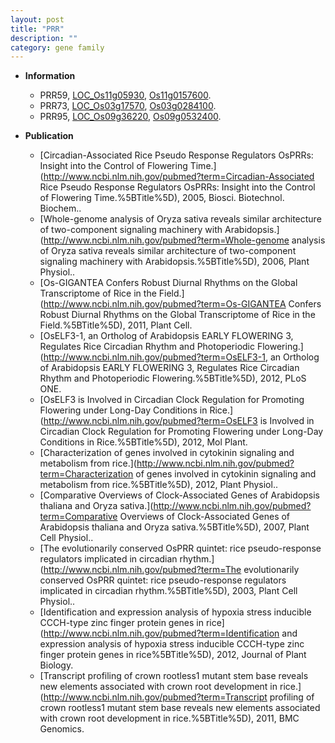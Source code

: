 ```yaml
---
layout: post
title: "PRR"
description: ""
category: gene family
---
```


* **Information**  
    + PRR59, [LOC_Os11g05930](http://rice.uga.edu/cgi-bin/ORF_infopage.cgi?orf=LOC_Os11g05930), [Os11g0157600](https://rapdb.dna.affrc.go.jp/locus/?name=Os11g0157600).
    + PRR73, [LOC_Os03g17570](http://rice.uga.edu/cgi-bin/ORF_infopage.cgi?orf=LOC_Os03g17570), [Os03g0284100](https://rapdb.dna.affrc.go.jp/locus/?name=Os03g0284100).
    + PRR95, [LOC_Os09g36220](http://rice.uga.edu/cgi-bin/ORF_infopage.cgi?orf=LOC_Os09g36220), [Os09g0532400](https://rapdb.dna.affrc.go.jp/locus/?name=Os09g0532400).

* **Publication**  
    + [Circadian-Associated Rice Pseudo Response Regulators OsPRRs: Insight into the Control of Flowering Time.](http://www.ncbi.nlm.nih.gov/pubmed?term=Circadian-Associated Rice Pseudo Response Regulators OsPRRs: Insight into the Control of Flowering Time.%5BTitle%5D), 2005, Biosci. Biotechnol. Biochem..
    + [Whole-genome analysis of Oryza sativa reveals similar architecture of two-component signaling machinery with Arabidopsis.](http://www.ncbi.nlm.nih.gov/pubmed?term=Whole-genome analysis of Oryza sativa reveals similar architecture of two-component signaling machinery with Arabidopsis.%5BTitle%5D), 2006, Plant Physiol..
    + [Os-GIGANTEA Confers Robust Diurnal Rhythms on the Global Transcriptome of Rice in the Field.](http://www.ncbi.nlm.nih.gov/pubmed?term=Os-GIGANTEA Confers Robust Diurnal Rhythms on the Global Transcriptome of Rice in the Field.%5BTitle%5D), 2011, Plant Cell.
    + [OsELF3-1, an Ortholog of Arabidopsis EARLY FLOWERING 3, Regulates Rice Circadian Rhythm and Photoperiodic Flowering.](http://www.ncbi.nlm.nih.gov/pubmed?term=OsELF3-1, an Ortholog of Arabidopsis EARLY FLOWERING 3, Regulates Rice Circadian Rhythm and Photoperiodic Flowering.%5BTitle%5D), 2012, PLoS ONE.
    + [OsELF3 is Involved in Circadian Clock Regulation for Promoting Flowering under Long-Day Conditions in Rice.](http://www.ncbi.nlm.nih.gov/pubmed?term=OsELF3 is Involved in Circadian Clock Regulation for Promoting Flowering under Long-Day Conditions in Rice.%5BTitle%5D), 2012, Mol Plant.
    + [Characterization of genes involved in cytokinin signaling and metabolism from rice.](http://www.ncbi.nlm.nih.gov/pubmed?term=Characterization of genes involved in cytokinin signaling and metabolism from rice.%5BTitle%5D), 2012, Plant Physiol..
    + [Comparative Overviews of Clock-Associated Genes of Arabidopsis thaliana and Oryza sativa.](http://www.ncbi.nlm.nih.gov/pubmed?term=Comparative Overviews of Clock-Associated Genes of Arabidopsis thaliana and Oryza sativa.%5BTitle%5D), 2007, Plant Cell Physiol..
    + [The evolutionarily conserved OsPRR quintet: rice pseudo-response regulators implicated in circadian rhythm.](http://www.ncbi.nlm.nih.gov/pubmed?term=The evolutionarily conserved OsPRR quintet: rice pseudo-response regulators implicated in circadian rhythm.%5BTitle%5D), 2003, Plant Cell Physiol..
    + [Identification and expression analysis of hypoxia stress inducible CCCH-type zinc finger protein genes in rice](http://www.ncbi.nlm.nih.gov/pubmed?term=Identification and expression analysis of hypoxia stress inducible CCCH-type zinc finger protein genes in rice%5BTitle%5D), 2012, Journal of Plant Biology.
    + [Transcript profiling of crown rootless1 mutant stem base reveals new elements associated with crown root development in rice.](http://www.ncbi.nlm.nih.gov/pubmed?term=Transcript profiling of crown rootless1 mutant stem base reveals new elements associated with crown root development in rice.%5BTitle%5D), 2011, BMC Genomics.


